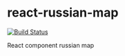 # react-russian-map

[![Build Status](https://travis-ci.org/vaeum/react-russian-map.svg?branch=master)](https://travis-ci.org/vaeum/react-russian-map)

React component russian map
